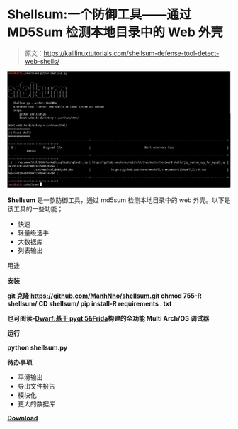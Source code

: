 # Shellsum:一个防御工具——通过 MD5Sum 检测本地目录中的 Web 外壳

> 原文：<https://kalilinuxtutorials.com/shellsum-defense-tool-detect-web-shells/>

[![Shellsum : A Defense Tool – Detect Web Shells In Local Directories Via MD5Sum](img/8665f253a3dfc6e07eeacee44fb1857a.png "Shellsum : A Defense Tool – Detect Web Shells In Local Directories Via MD5Sum")](https://1.bp.blogspot.com/-1YPBszhCcGA/XS_8gdcuBgI/AAAAAAAABZs/uyHbQWlz178E7l8KM3nlv-JHnfPXxToQACLcBGAs/s1600/shellsum.png)

**Shellsum** 是一款防御工具，通过 md5sum 检测本地目录中的 web 外壳。以下是该工具的一些功能；

*   快速
*   轻量级选手
*   大数据库
*   列表输出

用途

**安装**

**git 克隆 https://github.com/ManhNho/shellsum.git
chmod 755-R shellsum/
CD shellsum/
pip install-R requirements . txt**

**也可阅读-[Dwarf:基于 pyqt 5&Frida](https://kalilinuxtutorials.com/dwarf-arch-os-debugger-pyqt5-frida/)构建的全功能 Multi Arch/OS 调试器**

**运行**

**python shellsum.py**

**待办事项**

*   平滑输出
*   导出文件报告
*   模块化
*   更大的数据库

[**Download**](https://github.com/ManhNho/shellsum)
